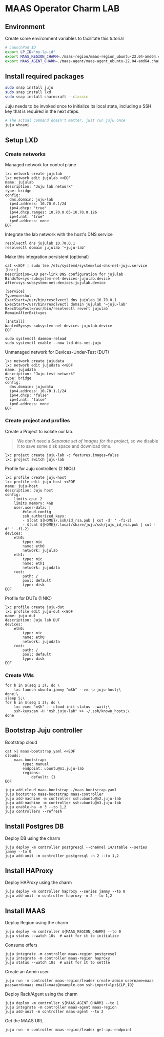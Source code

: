 # MAAS Operator Charm LAB

## Environment

Create some environment variables to facilitate this tutorial

```bash
# LaunchPad ID
export LP_ID="my-lp-id"
export MAAS_REGION_CHARM=./maas-region/maas-region_ubuntu-22.04-amd64.charm
export MAAS_AGENT_CHARM=./maas-agent/maas-agent_ubuntu-22.04-amd64.charm
```

## Install required packages

```bash
sudo snap install juju
sudo snap install lxd
sudo snap install charmcraft --classic
```

Juju needs to be invoked once to initialize its local state, including a SSH
key that is required in the next steps.

```bash
# The actual command doesn't matter, just run juju once
juju whoami
```

## Setup LXD

### Create networks

Managed network for control plane

```shell
lxc network create jujulab
lxc network edit jujulab <<EOF
name: jujulab
description: "Juju lab network"
type: bridge
config:
  dns.domain: juju-lab
  ipv4.address: 10.70.0.1/24
  ipv4.dhcp: "true"
  ipv4.dhcp.ranges: 10.70.0.65-10.70.0.126
  ipv4.nat: "true"
  ipv6.address: none
EOF
```

Integrate the lab network with the host's DNS service

```shell
resolvectl dns jujulab 10.70.0.1
resolvectl domain jujulab '~juju-lab'
```

Make this integration persistent (optional)

```shell
cat <<EOF | sudo tee /etc/systemd/system/lxd-dns-net-juju.service
[Unit]
Description=LXD per-link DNS configuration for jujulab
BindsTo=sys-subsystem-net-devices-jujulab.device
After=sys-subsystem-net-devices-jujulab.device

[Service]
Type=oneshot
ExecStart=/usr/bin/resolvectl dns jujulab 10.70.0.1
ExecStart=/usr/bin/resolvectl domain jujulab '~juju-lab'
ExecStopPost=/usr/bin/resolvectl revert jujulab
RemainAfterExit=yes

[Install]
WantedBy=sys-subsystem-net-devices-jujulab.device
EOF

sudo systemctl daemon-reload
sudo systemctl enable --now lxd-dns-net-juju
```

Unmanaged network for Devices-Under-Test (DUT)

```shell
lxc network create jujudata
lxc network edit jujudata <<EOF
name: jujudata
description: "Juju test network"
type: bridge
config:
  dns.domain: jujudata
  ipv4.address: 10.70.1.1/24
  ipv4.dhcp: "false"
  ipv4.nat: "false"
  ipv6.address: none
EOF
```

### Create project and profiles

Create a Project to isolate our lab.
> We don't need a *Separate set of images for the project*,
> so we disable it to save some disk space and download time.

```shell
lxc project create juju-lab -c features.images=false
lxc project switch juju-lab
```

Profile for Juju controllers (2 NICs)

```shell
lxc profile create juju-host
lxc profile edit juju-host <<EOF
name: juju-host
description: Juju host
config:
    limits.cpu: 2
    limits.memory: 4GB
    user.user-data: |
        #cloud-config
        ssh_authorized_keys:
        - $(cat ${HOME}/.ssh/id_rsa.pub | cut -d' ' -f1-2)
        - $(cat ${HOME}/.local/share/juju/ssh/juju_id_rsa.pub | cut -d' ' -f1-2)
devices:
    eth0:
        type: nic
        name: eth0
        network: jujulab
    eth1:
        type: nic
        name: eth1
        network: jujudata
    root:
        path: /
        pool: default
        type: disk
EOF
```

Profile for DUTs (1 NIC)

```shell
lxc profile create juju-dut
lxc profile edit juju-dut <<EOF
name: juju-dut
description: Juju lab DUT
devices:
    eth0:
        type: nic
        name: eth0
        network: jujudata
    root:
        path: /
        pool: default
        type: disk
EOF
```

### Create VMs

```shell
for h in $(seq 1 3); do \
    lxc launch ubuntu:jammy "m$h" --vm -p juju-host;\
done;\
sleep 5;\
for h in $(seq 1 3); do \
    lxc exec "m$h" -- cloud-init status --wait;\
    ssh-keyscan -H "m$h.juju-lab" >> ~/.ssh/known_hosts;\
done
```

## Bootstrap Juju controller

Bootstrap cloud

```shell
cat >| maas-bootstrap.yaml <<EOF
clouds:
    maas-bootstrap:
        type: manual
        endpoint: ubuntu@m1.juju-lab
        regions:
            default: {}
EOF

juju add-cloud maas-bootstrap ./maas-bootstrap.yaml
juju bootstrap maas-bootstrap maas-controller
juju add-machine -m controller ssh:ubuntu@m2.juju-lab
juju add-machine -m controller ssh:ubuntu@m3.juju-lab
juju enable-ha -n 3 --to 1,2
juju controllers --refresh
```

## Install Postgres DB

Deploy DB using the charm

```shell
juju deploy -m controller postgresql --channel 14/stable --series jammy --to 0
juju add-unit -m controller postgresql -n 2 --to 1,2
```

## Install HAProxy

Deploy HAProxy using the charm

```shell
juju deploy -m controller haproxy --series jammy --to 0
juju add-unit -m controller haproxy -n 2 --to 1,2
```

## Install MAAS

Deploy Region using the charm

```shell
juju deploy -m controller ${MAAS_REGION_CHARM} --to 0
juju status --watch 10s  # wait for it to initialize
```

Consume offers

```shell
juju integrate -m controller maas-region postgresql
juju integrate -m controller maas-region haproxy
juju status --watch 10s  # wait for it to settle
```

Create an Admin user

```shell
juju run -m controller maas-region/leader create-admin username=maas password=maas email=maas@example.com ssh-import=lp:${LP_ID}
```

Deploy Rack/Agent using the charm

```shell
juju deploy -m controller ${MAAS_AGENT_CHARM} --to 1
juju integrate -m controller maas-agent maas-region
juju add-unit -m controller maas-agent --to 2
```

Get the MAAS URL

```shell
juju run -m controller maas-region/leader get-api-endpoint
```
